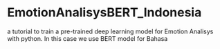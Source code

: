 # EmotionAnalisysBERT_Indonesia
a tutorial to train a pre-trained deep learning model for Emotion Analisys with python. In this case we use BERT model for Bahasa
